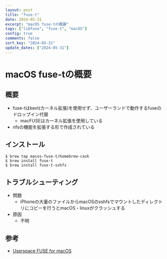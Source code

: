 ```yaml
---
layout: post
title: "fuse-t"
date: 2024-05-31
excerpt: "macOS fuse-tの概要"
tags: ["libfuse", "fuse-t", "macOS"]
config: true
comments: false
sort_key: "2024-05-31"
update_dates: ["2024-05-31"]
---
```


# macOS fuse-tの概要

## 概要
 - fuse-tはkext(カーネル拡張)を使用せず、ユーザーランドで動作するfuseのドロップイン代替
   - macFUSEはカーネル拡張を使用している
 - nfsの機能を拡張する形で作成されている

## インストール

```console
$ brew tap macos-fuse-t/homebrew-cask
$ brew install fuse-t
$ brew install fuse-t-sshfs
```

## トラブルシューティング
 - 問題
   - iPhoneの大量のファイルからmacOSのsshfsでマウントしたディレクトリにコピーを行うとmacOS・linuxがクラッシュする
 - 原因
   - 不明

## 参考
 - [Userspace FUSE for macOS](https://www.fuse-t.org/)
